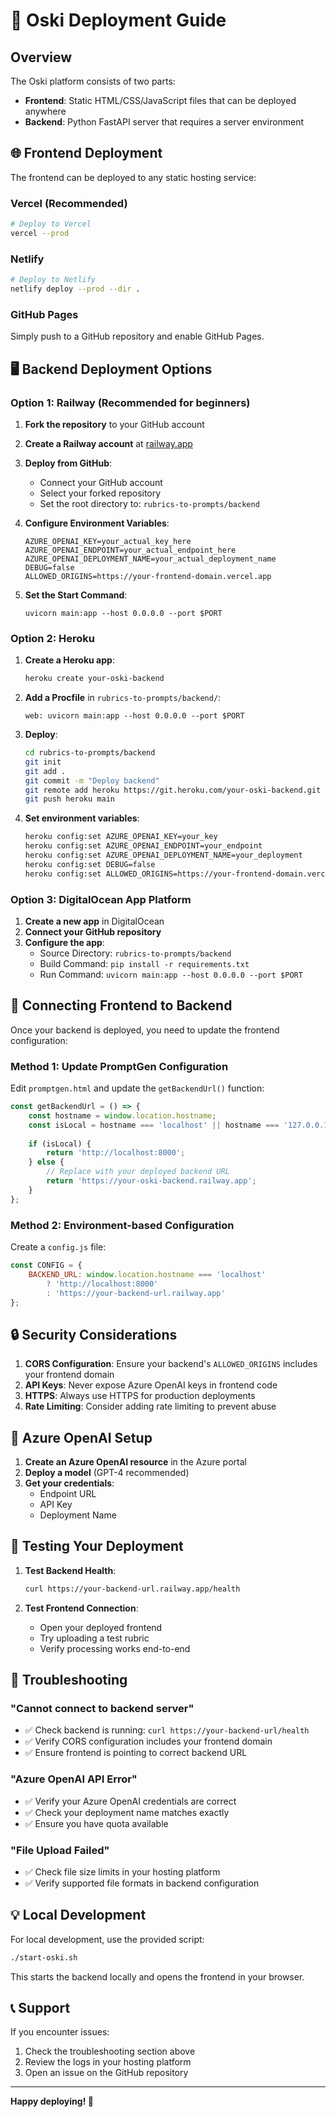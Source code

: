 # 🚀 Oski Deployment Guide

## Overview

The Oski platform consists of two parts:
- **Frontend**: Static HTML/CSS/JavaScript files that can be deployed anywhere
- **Backend**: Python FastAPI server that requires a server environment

## 🌐 Frontend Deployment

The frontend can be deployed to any static hosting service:

### Vercel (Recommended)
```bash
# Deploy to Vercel
vercel --prod
```

### Netlify
```bash
# Deploy to Netlify
netlify deploy --prod --dir .
```

### GitHub Pages
Simply push to a GitHub repository and enable GitHub Pages.

## 🖥️ Backend Deployment Options

### Option 1: Railway (Recommended for beginners)

1. **Fork the repository** to your GitHub account

2. **Create a Railway account** at [railway.app](https://railway.app)

3. **Deploy from GitHub**:
   - Connect your GitHub account
   - Select your forked repository
   - Set the root directory to: `rubrics-to-prompts/backend`

4. **Configure Environment Variables**:
   ```
   AZURE_OPENAI_KEY=your_actual_key_here
   AZURE_OPENAI_ENDPOINT=your_actual_endpoint_here
   AZURE_OPENAI_DEPLOYMENT_NAME=your_actual_deployment_name
   DEBUG=false
   ALLOWED_ORIGINS=https://your-frontend-domain.vercel.app
   ```

5. **Set the Start Command**:
   ```
   uvicorn main:app --host 0.0.0.0 --port $PORT
   ```

### Option 2: Heroku

1. **Create a Heroku app**:
   ```bash
   heroku create your-oski-backend
   ```

2. **Add a Procfile** in `rubrics-to-prompts/backend/`:
   ```
   web: uvicorn main:app --host 0.0.0.0 --port $PORT
   ```

3. **Deploy**:
   ```bash
   cd rubrics-to-prompts/backend
   git init
   git add .
   git commit -m "Deploy backend"
   git remote add heroku https://git.heroku.com/your-oski-backend.git
   git push heroku main
   ```

4. **Set environment variables**:
   ```bash
   heroku config:set AZURE_OPENAI_KEY=your_key
   heroku config:set AZURE_OPENAI_ENDPOINT=your_endpoint
   heroku config:set AZURE_OPENAI_DEPLOYMENT_NAME=your_deployment
   heroku config:set DEBUG=false
   heroku config:set ALLOWED_ORIGINS=https://your-frontend-domain.vercel.app
   ```

### Option 3: DigitalOcean App Platform

1. **Create a new app** in DigitalOcean
2. **Connect your GitHub repository**
3. **Configure the app**:
   - Source Directory: `rubrics-to-prompts/backend`
   - Build Command: `pip install -r requirements.txt`
   - Run Command: `uvicorn main:app --host 0.0.0.0 --port $PORT`

## 🔗 Connecting Frontend to Backend

Once your backend is deployed, you need to update the frontend configuration:

### Method 1: Update PromptGen Configuration

Edit `promptgen.html` and update the `getBackendUrl()` function:

```javascript
const getBackendUrl = () => {
    const hostname = window.location.hostname;
    const isLocal = hostname === 'localhost' || hostname === '127.0.0.1' || hostname === '';
    
    if (isLocal) {
        return 'http://localhost:8000';
    } else {
        // Replace with your deployed backend URL
        return 'https://your-oski-backend.railway.app';
    }
};
```

### Method 2: Environment-based Configuration

Create a `config.js` file:

```javascript
const CONFIG = {
    BACKEND_URL: window.location.hostname === 'localhost' 
        ? 'http://localhost:8000' 
        : 'https://your-backend-url.railway.app'
};
```

## 🔒 Security Considerations

1. **CORS Configuration**: Ensure your backend's `ALLOWED_ORIGINS` includes your frontend domain
2. **API Keys**: Never expose Azure OpenAI keys in frontend code
3. **HTTPS**: Always use HTTPS for production deployments
4. **Rate Limiting**: Consider adding rate limiting to prevent abuse

## 📝 Azure OpenAI Setup

1. **Create an Azure OpenAI resource** in the Azure portal
2. **Deploy a model** (GPT-4 recommended)
3. **Get your credentials**:
   - Endpoint URL
   - API Key
   - Deployment Name

## 🧪 Testing Your Deployment

1. **Test Backend Health**:
   ```bash
   curl https://your-backend-url.railway.app/health
   ```

2. **Test Frontend Connection**:
   - Open your deployed frontend
   - Try uploading a test rubric
   - Verify processing works end-to-end

## 🚨 Troubleshooting

### "Cannot connect to backend server"
- ✅ Check backend is running: `curl https://your-backend-url/health`
- ✅ Verify CORS configuration includes your frontend domain
- ✅ Ensure frontend is pointing to correct backend URL

### "Azure OpenAI API Error"
- ✅ Verify your Azure OpenAI credentials are correct
- ✅ Check your deployment name matches exactly
- ✅ Ensure you have quota available

### "File Upload Failed"
- ✅ Check file size limits in your hosting platform
- ✅ Verify supported file formats in backend configuration

## 💡 Local Development

For local development, use the provided script:

```bash
./start-oski.sh
```

This starts the backend locally and opens the frontend in your browser.

## 📞 Support

If you encounter issues:
1. Check the troubleshooting section above
2. Review the logs in your hosting platform
3. Open an issue on the GitHub repository

---

**Happy deploying! 🎉** 